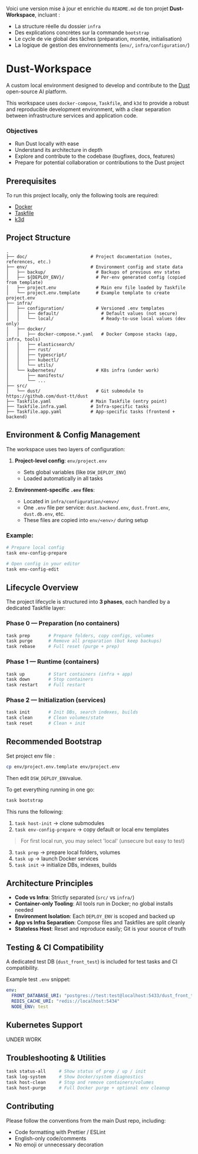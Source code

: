 Voici une version mise à jour et enrichie du `README.md` de ton projet **Dust-Workspace**, incluant :

* La structure réelle du dossier `infra`
* Des explications concrètes sur la commande `bootstrap`
* Le cycle de vie global des tâches (préparation, montée, initialisation)
* La logique de gestion des environnements (`env/`, `infra/configuration/`)

# Dust-Workspace

A custom local environment designed to develop and contribute to the [Dust](https://github.com/dust-tt/dust) open-source AI platform.

This workspace uses `docker-compose`, `Taskfile`, and `k3d` to provide a robust and reproducible development environment, with a clear separation between infrastructure services and application code.

### Objectives

* Run Dust locally with ease
* Understand its architecture in depth
* Explore and contribute to the codebase (bugfixes, docs, features)
* Prepare for potential collaboration or contributions to the Dust project

## Prerequisites

To run this project locally, only the following tools are required:

* [Docker](https://docs.docker.com/engine/install/)
* [Taskfile](https://taskfile.dev/installation/)
* [k3d](https://k3d.io/stable/#releases)

## Project Structure

```text
.
├── doc/                        # Project documentation (notes, references, etc.)
├── env/                        # Environment config and state data
│   ├── backup/                   # Backups of previous env states
│   ├── ${DEPLOY_ENV}/            # Per-env generated config (copied from template)
│   ├── project.env               # Main env file loaded by Taskfile
│   └── project.env.template      # Example template to create project.env
├── infra/
│   ├── configuration/            # Versioned .env templates
│   │   ├── default/                # Default values (not secure)
│   │   └── local/                  # Ready-to-use local values (dev only)
│   ├── docker/
│   │   ├── docker-compose.*.yaml   # Docker Compose stacks (app, infra, tools)
│   │   ├── elasticsearch/
│   │   ├── rust/
│   │   ├── typescript/
│   │   ├── kubectl/
│   │   └── utils/
│   └── kubernetes/               # K8s infra (under work)
│       ├── manifests/
│       └── ...
├── src/
│   └── dust/                     # Git submodule to https://github.com/dust-tt/dust
├── Taskfile.yaml               # Main Taskfile (entry point)
├── Taskfile.infra.yaml         # Infra-specific tasks
├── Taskfile.app.yaml           # App-specific tasks (frontend + backend)
```

## Environment & Config Management

The workspace uses two layers of configuration:

1. **Project-level config**: `env/project.env`

   * Sets global variables (like `DSW_DEPLOY_ENV`)
   * Loaded automatically in all tasks

2. **Environment-specific `.env` files**:

   * Located in `infra/configuration/<env>/`
   * One `.env` file per service: `dust.backend.env`, `dust.front.env`, `dust.db.env`, etc.
   * These files are copied into `env/<env>/` during setup

### Example:

```bash
# Prepare local config
task env-config-prepare

# Open config in your editor
task env-config-edit
```

## Lifecycle Overview

The project lifecycle is structured into **3 phases**, each handled by a dedicated Taskfile layer:

### Phase 0 — Preparation (no containers)

```bash
task prep       # Prepare folders, copy configs, volumes
task purge      # Remove all preparation (but keep backups)
task rebase     # Full reset (purge + prep)
```

### Phase 1 — Runtime (containers)

```bash
task up         # Start containers (infra + app)
task down       # Stop containers
task restart    # Full restart
```

### Phase 2 — Initialization (services)

```bash
task init       # Init DBs, search indexes, builds
task clean      # Clean volumes/state
task reset      # Clean + init
```

## Recommended Bootstrap

Set project env file :

```bash
cp env/project.env.template env/project.env
```
Then edit `DSW_DEPLOY_ENV`value.


To get everything running in one go:

```bash
task bootstrap
```

This runs the following:

1. `task host-init` → clone submodules
2. `task env-config-prepare` → copy default or local env templates
  > For first local run, you may select 'local' (unsecure but easy to test)
3. `task prep` → prepare local folders, volumes
4. `task up` → launch Docker services
5. `task init` → initialize DBs, indexes, builds

## Architecture Principles

* **Code vs Infra**: Strictly separated (`src/` vs `infra/`)
* **Container-only Tooling**: All tools run in Docker; no global installs needed
* **Environment Isolation**: Each `DEPLOY_ENV` is scoped and backed up
* **App vs Infra Separation**: Compose files and Taskfiles are split cleanly
* **Stateless Host**: Reset and reproduce easily; Git is your source of truth

## Testing & CI Compatibility

A dedicated test DB (`dust_front_test`) is included for test tasks and CI compatibility.

Example test `.env` snippet:

```yaml
env:
  FRONT_DATABASE_URI: "postgres://test:test@localhost:5433/dust_front_test"
  REDIS_CACHE_URI: "redis://localhost:5434"
  NODE_ENV: test
```

## Kubernetes Support

UNDER WORK

## Troubleshooting & Utilities

```bash
task status-all     # Show status of prep / up / init
task log-system     # Show Docker/system diagnostics
task host-clean     # Stop and remove containers/volumes
task host-purge     # Full Docker purge + optional env cleanup
```

## Contributing

Please follow the conventions from the main Dust repo, including:

* Code formatting with Prettier / ESLint
* English-only code/comments
* No emoji or unnecessary decoration

